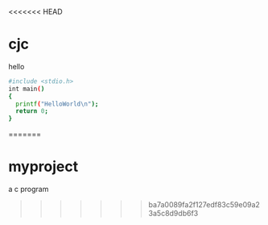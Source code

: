 <<<<<<< HEAD
# cjc
hello
``` bash
#include <stdio.h>
int main()
{
  printf("HelloWorld\n");
  return 0;
}
```
=======
# myproject
a c program
>>>>>>> ba7a0089fa2f127edf83c59e09a23a5c8d9db6f3
